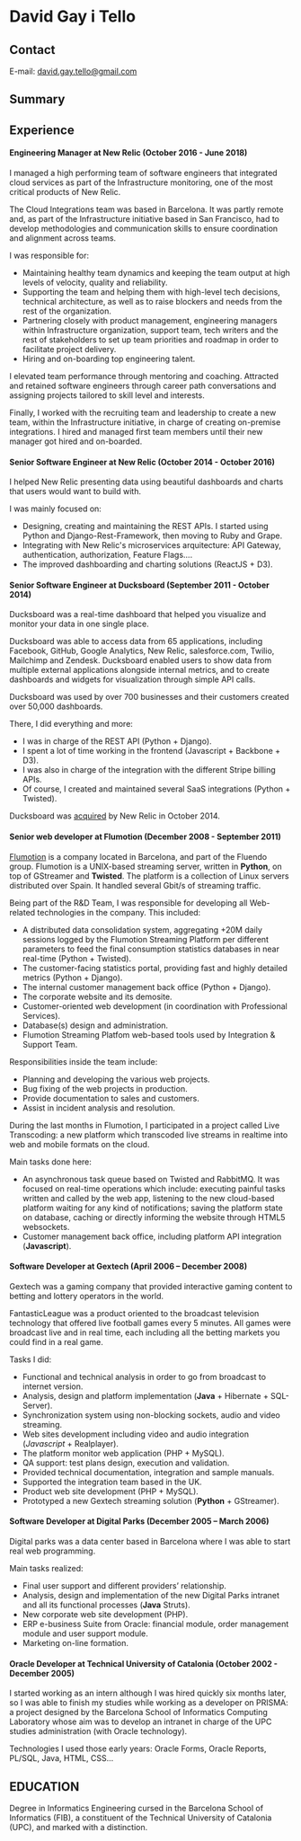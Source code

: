 # David Gay i Tello

## Contact
E-mail: david.gay.tello@gmail.com

## Summary 

## Experience

#### Engineering Manager at New Relic (October 2016 - June 2018)
I managed a high performing team of software engineers that integrated cloud services as part of the Infrastructure monitoring, one of the most critical products of New Relic.

The Cloud Integrations team was based in Barcelona. It was partly remote and, as part of the Infrastructure initiative based in San Francisco, had to develop methodologies and communication skills to ensure coordination and alignment across teams.

I was responsible for:
- Maintaining healthy team dynamics and keeping the team output at high levels of velocity, quality and reliability.
- Supporting the team and helping them with high-level tech decisions, technical architecture, as well as to raise blockers and needs from the rest of the organization.
- Partnering closely with product management, engineering managers within Infrastructure organization, support team, tech writers and the rest of stakeholders to set up team priorities  and roadmap in order to facilitate project delivery.
- Hiring and on-boarding top engineering talent.

I elevated team performance through mentoring and coaching. Attracted and retained software engineers through career path conversations and assigning projects tailored to skill level and interests.

Finally, I worked with the recruiting team and leadership to create a new team, within the Infrastructure initiative, in charge of creating on-premise integrations. I hired and managed first team members until their new manager got hired and on-boarded.

#### Senior Software Engineer at New Relic (October 2014 - October 2016)

I helped New Relic presenting data using beautiful dashboards and charts that users would want to build with.

I was mainly focused on:
- Designing, creating and maintaining the REST APIs. I started using Python and Django-Rest-Framework, then moving to Ruby and Grape.
- Integrating with New Relic's microservices arquitecture: API Gateway, authentication, authorization, Feature Flags....
- The improved dashboarding and charting solutions (ReactJS + D3).

#### Senior Software Engineer at Ducksboard (September 2011 - October 2014)
Ducksboard was a real-time dashboard that helped you visualize and monitor your data in one single place.

Ducksboard was able to access data from 65 applications, including Facebook, GitHub, Google Analytics, New Relic, salesforce.com, Twilio, Mailchimp and Zendesk. Ducksboard enabled users to show data from multiple external applications alongside internal metrics, and to create dashboards and widgets for visualization through simple API calls.

Ducksboard was used by over 700 businesses and their customers created over 50,000 dashboards.

There, I did everything and more:
- I was in charge of the REST API (Python + Django).
- I spent a lot of time working in the frontend (Javascript + Backbone + D3).
- I was also in charge of the integration with the different Stripe billing APIs.
- Of course, I created and maintained several SaaS integrations (Python + Twisted).

Ducksboard was [acquired][2] by New Relic in October 2014.

#### Senior web developer at Flumotion (December 2008 - September 2011)
[Flumotion][1] is a company located in Barcelona, and part of the Fluendo group. Flumotion is a UNIX-based streaming server, written in **Python**, on top of GStreamer and **Twisted**. The platform is a collection of Linux servers distributed over Spain. It handled several Gbit/s of streaming traffic.

Being part of the R&D Team, I was responsible for developing all Web-related technologies in the company. This included:

- A distributed data consolidation system, aggregating +20M daily sessions logged by the Flumotion Streaming Platform per different parameters to feed the final consumption statistics databases in near real-time (Python + Twisted).
- The customer-facing statistics portal, providing fast and highly detailed metrics (Python + Django).
- The internal customer management back office (Python + Django).
- The corporate website and its demosite.
- Customer-oriented web development (in coordination with Professional Services).
- Database(s) design and administration.
- Flumotion Streaming Platfom web-based tools used by Integration & Support Team.

Responsibilities inside the team include:

- Planning and developing the various web projects.
- Bug fixing of the web projects in production.
- Provide documentation to sales and customers.
- Assist in incident analysis and resolution.

During the last months in Flumotion, I participated in a project called Live Transcoding: a new platform which transcoded live streams in realtime into web and mobile formats on the cloud.

Main tasks done here:

- An asynchronous task queue based on Twisted and RabbitMQ. It was focused on real-time operations which include: executing painful tasks written and called by the web app, listening to the new cloud-based platform waiting for any kind of notifications; saving the platform state on database, caching or directly informing the website through HTML5 websockets.
- Customer management back office, including platform API integration (**Javascript**).

#### Software Developer at Gextech (April 2006 – December 2008)
Gextech was a gaming company that provided interactive gaming content to betting and lottery operators in the world.

FantasticLeague was a product oriented to the broadcast television technology that offered live football games every 5 minutes. All games were broadcast live and in real time, each including all the betting markets you could find in a real game.

Tasks I did:

- Functional and technical analysis in order to go from broadcast to internet version.
- Analysis, design and platform implementation (**Java** + Hibernate + SQL-Server).
- Synchronization system using non-blocking sockets, audio and video streaming.
- Web sites development including video and audio integration (*Javascript* + Realplayer).
- The platform monitor web application (PHP + MySQL).
- QA support: test plans design, execution and validation.
- Provided technical documentation, integration and sample manuals.
- Supported the integration team based in the UK.
- Product web site development (PHP + MySQL).
- Prototyped a new Gextech streaming solution (**Python** + GStreamer).

#### Software Developer at Digital Parks (December 2005 – March 2006)
Digital parks was a data center based in Barcelona where I was able to start real web programming.

Main tasks realized:

- Final user support and different providers’ relationship.
- Analysis, design and implementation of the new Digital Parks intranet and all its functional processes (**Java** Struts).
- New corporate web site development (PHP).
- ERP e-business Suite from Oracle: financial module, order management module and user support module.
- Marketing on-line formation.

#### Oracle Developer at Technical University of Catalonia (October 2002 - December 2005)
I started working as an intern although I was hired quickly six months later, so I was able to finish my studies while working as a developer on PRISMA: a project designed by the Barcelona School of Informatics Computing Laboratory whose aim was to develop an intranet in charge of the UPC studies administration (with Oracle technology).

Technologies I used those early years: Oracle Forms, Oracle Reports, PL/SQL, Java, HTML, CSS...

## EDUCATION
Degree in Informatics Engineering cursed in the Barcelona School of Informatics (FIB), a constituent of the Technical University of Catalonia (UPC), and marked with a distinction.

[1]: http://www.flumotion.com/
[2]: https://blog.newrelic.com/product-news/ducksboard-acquisition/
